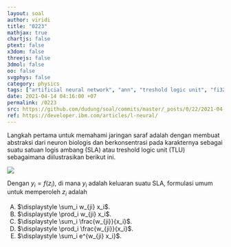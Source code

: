 ```yaml
---
layout: soal
author: viridi
title: "0223"
mathjax: true
chartjs: false
ptext: false
x3dom: false
threejs: false
3dmol: false
oo: false
svgphys: false
category: physics
tags: ["artificial neural network", "ann", "treshold logic unit", "fi3201", "2020-2"]
date: 2021-04-14 04:16:00 +07
permalink: /0223
src: https://github.com/dudung/soal/commits/master/_posts/0/22/2021-04-13-intro-to-ann-3.md
ref: https://developer.ibm.com/articles/l-neural/
---
```

Langkah pertama untuk memahami jaringan saraf adalah dengan membuat abstraksi dari neuron biologis dan berkonsentrasi pada karakternya sebagai suatu satuan logis ambang (SLA) atau treshold logic unit (TLU) sebagaimana diilustrasikan berikut ini.

![]({{site.baseurl}}/assets/img/0/22/0223.png)

Dengan $y_i = f(z_i)$, di mana $y_i$ adalah keluaran suatu SLA, formulasi umum untuk memperoleh $z_i$ adalah

<ol type="A">
<li>$\displaystyle \sum_i w_{ji} x_i$.
<li>$\displaystyle \prod_i w_{ji} x_i$.
<li>$\displaystyle \sum_i \frac{w_{ji}}{x_i}$.
<li>$\displaystyle \prod_i \frac{w_{ji}}{x_i}$.
<li>$\displaystyle \sum_i e^{w_{ji} x_i}$.
